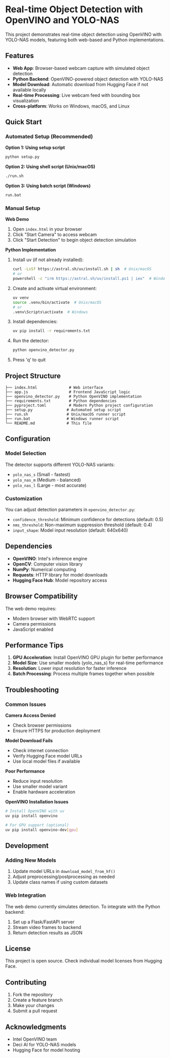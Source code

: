 # Real-time Object Detection with OpenVINO and YOLO-NAS

This project demonstrates real-time object detection using OpenVINO with YOLO-NAS models, featuring both web-based and Python implementations.

## Features

- **Web App**: Browser-based webcam capture with simulated object detection
- **Python Backend**: OpenVINO-powered object detection with YOLO-NAS
- **Model Download**: Automatic download from Hugging Face if not available locally
- **Real-time Processing**: Live webcam feed with bounding box visualization
- **Cross-platform**: Works on Windows, macOS, and Linux

## Quick Start

### Automated Setup (Recommended)

**Option 1: Using setup script**
```bash
python setup.py
```

**Option 2: Using shell script (Unix/macOS)**
```bash
./run.sh
```

**Option 3: Using batch script (Windows)**
```bash
run.bat
```

### Manual Setup

**Web Demo**
1. Open `index.html` in your browser
2. Click "Start Camera" to access webcam
3. Click "Start Detection" to begin object detection simulation

**Python Implementation**
1. Install uv (if not already installed):
   ```bash
   curl -LsSf https://astral.sh/uv/install.sh | sh  # Unix/macOS
   # or
   powershell -c "irm https://astral.sh/uv/install.ps1 | iex"  # Windows
   ```

2. Create and activate virtual environment:
   ```bash
   uv venv
   source .venv/bin/activate  # Unix/macOS
   # or
   .venv\Scripts\activate  # Windows
   ```

3. Install dependencies:
   ```bash
   uv pip install -r requirements.txt
   ```

4. Run the detector:
   ```bash
   python openvino_detector.py
   ```

5. Press 'q' to quit

## Project Structure

```
├── index.html              # Web interface
├── app.js                  # Frontend JavaScript logic
├── openvino_detector.py    # Python OpenVINO implementation
├── requirements.txt        # Python dependencies
├── pyproject.toml          # Modern Python project configuration
├── setup.py               # Automated setup script
├── run.sh                 # Unix/macOS runner script
├── run.bat                # Windows runner script
└── README.md              # This file
```

## Configuration

### Model Selection
The detector supports different YOLO-NAS variants:
- `yolo_nas_s` (Small - fastest)
- `yolo_nas_m` (Medium - balanced)
- `yolo_nas_l` (Large - most accurate)

### Customization
You can adjust detection parameters in `openvino_detector.py`:
- `confidence_threshold`: Minimum confidence for detections (default: 0.5)
- `nms_threshold`: Non-maximum suppression threshold (default: 0.4)
- `input_shape`: Model input resolution (default: 640x640)

## Dependencies

- **OpenVINO**: Intel's inference engine
- **OpenCV**: Computer vision library
- **NumPy**: Numerical computing
- **Requests**: HTTP library for model downloads
- **Hugging Face Hub**: Model repository access

## Browser Compatibility

The web demo requires:
- Modern browser with WebRTC support
- Camera permissions
- JavaScript enabled

## Performance Tips

1. **GPU Acceleration**: Install OpenVINO GPU plugin for better performance
2. **Model Size**: Use smaller models (yolo_nas_s) for real-time performance
3. **Resolution**: Lower input resolution for faster inference
4. **Batch Processing**: Process multiple frames together when possible

## Troubleshooting

### Common Issues

**Camera Access Denied**
- Check browser permissions
- Ensure HTTPS for production deployment

**Model Download Fails**
- Check internet connection
- Verify Hugging Face model URLs
- Use local model files if available

**Poor Performance**
- Reduce input resolution
- Use smaller model variant
- Enable hardware acceleration

**OpenVINO Installation Issues**
```bash
# Install OpenVINO with uv
uv pip install openvino

# For GPU support (optional)
uv pip install openvino-dev[gpu]
```

## Development

### Adding New Models
1. Update model URLs in `download_model_from_hf()`
2. Adjust preprocessing/postprocessing as needed
3. Update class names if using custom datasets

### Web Integration
The web demo currently simulates detection. To integrate with the Python backend:
1. Set up a Flask/FastAPI server
2. Stream video frames to backend
3. Return detection results as JSON

## License

This project is open source. Check individual model licenses from Hugging Face.

## Contributing

1. Fork the repository
2. Create a feature branch
3. Make your changes
4. Submit a pull request

## Acknowledgments

- Intel OpenVINO team
- Deci AI for YOLO-NAS models
- Hugging Face for model hosting